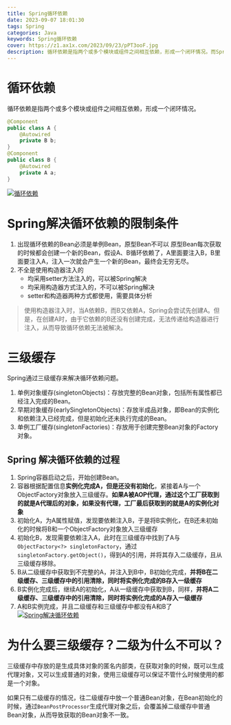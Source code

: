 ```yaml
---
title: Spring循环依赖
date: 2023-09-07 18:01:30
tags: Spring
categories: Java
keywords: Spring循环依赖
cover: https://z1.ax1x.com/2023/09/23/pPT3ooF.jpg
description: 循环依赖是指两个或多个模块或组件之间相互依赖，形成一个闭环情况。而Spring通过三级缓存解决循环依赖。
---
```

# 循环依赖
循环依赖是指两个或多个模块或组件之间相互依赖，形成一个闭环情况。
```java
@Component
public class A { 
	@Autowired 
	private B b;
}
@Component
public class B { 
	@Autowired 
	private A a;
}
```
[![循环依赖](https://z1.ax1x.com/2023/09/16/pPfYDFs.png)](https://imgse.com/i/pPfYDFs)
# Spring解决循环依赖的限制条件
1. 出现循环依赖的Bean必须是单例Bean，原型Bean不可以
	原型Bean每次获取的时候都会创建一个新的Bean，假设A、B循环依赖了，A里面要注入B，B里面要注入A，注入一次就会产生一个新的Bean，最终会无穷无尽。
2. 不全是使用构造器注入的
	* 均采用setter方法注入的，可以被Spring解决
	* 均采用构造器方式注入的，不可以被Spring解决
	* setter和构造器两种方式都使用，需要具体分析
	
>使用构造器注入时，当A依赖B，而B又依赖A，Spring会尝试先创建A。但是，在创建A时，由于它依赖的B还没有创建完成，无法传递给构造器进行注入，从而导致循环依赖无法被解决。
# 三级缓存
Spring通过三级缓存来解决循环依赖问题。
1. 单例对象缓存(singletonObjects)：存放完整的Bean对象，包括所有属性都已经注入完成的Bean。
2. 早期对象缓存(earlySingletonObjects)：存放半成品对象，即Bean的实例化和依赖注入已经完成，但是初始化还未执行完成的Bean。
3. 单例工厂缓存(singletonFactories)：存放用于创建完整Bean对象的Factory对象。
## Spring 解决循环依赖的过程
1. Spring容器启动之后，开始创建Bean。
2. 容器根据配置信息**实例化完成A，但是还没有初始化**，紧接着A与一个ObjectFactory对象放入三级缓存。**如果A被AOP代理，通过这个工厂获取到的就是A代理后的对象，如果没有代理，工厂最后获取到的就是A的实例化对象**
3. 初始化A，为A属性赋值，发现要依赖注入B，于是将B实例化，在B还未初始化的时候将B和一个ObjectFactory对象放入三级缓存
4. 初始化B，发现需要依赖注入A，此时在三级缓存中找到了A与`ObjectFactory<?> singletonFactory`，通过`singletonFactory.getObject()`，得到A的引用，并将其存入二级缓存，且从三级缓存移除。
5. B从二级缓存中获取到不完整的A，并注入到B中，B初始化完成，**并将B在二级缓存、三级缓存中的引用清除，同时将实例化完成的B存入一级缓存**
6. B实例化完成后，继续A的初始化，A从一级缓存中获取到B，同样，**并将A二级缓存、三级缓存中的引用清除，同时将实例化完成的A存入一级缓存**
7. A和B实例完成，并且二级缓存和三级缓存中都没有A和B了
[![Spring解决循环依赖](https://z1.ax1x.com/2023/09/16/pPfYrYn.png)](https://imgse.com/i/pPfYrYn)
# 为什么要三级缓存？二级为什么不可以？
三级缓存中存放的是生成具体对象的匿名内部类，在获取对象的时候，既可以生成代理对象，又可以生成普通的对象，使用三级缓存可以保证不管什么时候使用的都是一个对象。

如果只有二级缓存的情况，往二级缓存中放一个普通Bean对象，在Bean初始化的时候，通过`BeanPostProcessor`生成代理对象之后，会覆盖掉二级缓存中普通Bean对象，从而导致获取的Bean对象不一致。